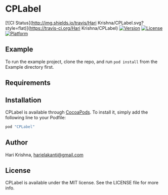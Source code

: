 # CPLabel

[![CI Status](http://img.shields.io/travis/Hari Krishna/CPLabel.svg?style=flat)](https://travis-ci.org/Hari Krishna/CPLabel)
[![Version](https://img.shields.io/cocoapods/v/CPLabel.svg?style=flat)](http://cocoapods.org/pods/CPLabel)
[![License](https://img.shields.io/cocoapods/l/CPLabel.svg?style=flat)](http://cocoapods.org/pods/CPLabel)
[![Platform](https://img.shields.io/cocoapods/p/CPLabel.svg?style=flat)](http://cocoapods.org/pods/CPLabel)

## Example

To run the example project, clone the repo, and run `pod install` from the Example directory first.

## Requirements

## Installation

CPLabel is available through [CocoaPods](http://cocoapods.org). To install
it, simply add the following line to your Podfile:

```ruby
pod "CPLabel"
```

## Author

Hari Krishna, harielakanti@gmail.com

## License

CPLabel is available under the MIT license. See the LICENSE file for more info.
